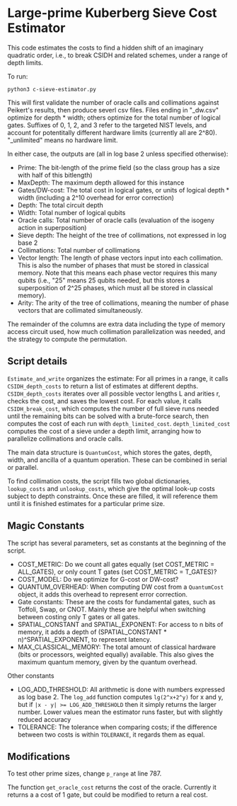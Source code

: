 # Large-prime Kuberberg Sieve Cost Estimator #

This code estimates the costs to find a hidden shift of an imaginary quadratic order, i.e., to break CSIDH and related schemes, under a range of depth limits. 

To run:

`python3 c-sieve-estimator.py`

This will first validate the number of oracle calls and collimations against Peikert's results, then produce severl csv files. Files ending in "\_dw.csv" optimize for depth * width; others optimize for the total number of logical gates. Suffixes of 0, 1, 2, and 3 refer to the targeted NIST levels, and account for potentitally different hardware limits (currently all are 2^80). "\_unlimited" means no hardware limit.

In either case, the outputs are (all in log base 2 unless specified otherwise):

- Prime: The bit-length of the prime field (so the class group has a size with half of this bitlength)
- MaxDepth: The maximum depth allowed for this instance
- Gates/DW-cost: The total cost in logical gates, or units of logical depth * width (including a 2^10 overhead for error correction)
- Depth: The total circuit depth
- Width: Total number of logical qubits
- Oracle calls: Total number of oracle calls (evaluation of the isogeny action in superposition) 
- Sieve depth: The height of the tree of collimations, not expressed in log base 2
- Collimations: Total number of collimations
- Vector length: The length of phase vectors input into each collimation. This is also the number of phases that must be stored in classical memory. Note that this means each phase vector requires this many qubits (i.e., "25" means 25 qubits needed, but this stores a superposition of 2^25 phases, which must all be stored in classical memory).
- Arity: The arity of the tree of collimations, meaning the number of phase vectors that are collimated simultaneously.

The remainder of the columns are extra data including the type of memory access circuit used, how much collimation parallelization was needed, and the strategy to compute the permutation.

## Script details ## 
`Estimate_and_write` organizes the estimate: For all primes in a range, it calls `CSIDH_depth_costs` to return a list of estimates at different depths. `CSIDH_depth_costs` iterates over all possible vector lengths L and arities r, checks the cost, and saves the lowest cost. For each value, it calls `CSIDH_break_cost`, which computes the number of full sieve runs needed until the remaining bits can be solved with a brute-force search, then computes the cost of each run with `depth_limited_cost`. `depth_limited_cost` computes the cost of a sieve under a depth limit, arranging how to parallelize collimations and oracle calls.

The main data structure is `QuantumCost`, which stores the gates, depth, width, and ancilla of a quantum operation. These can be combined in serial or parallel. 

To find collimation costs, the script fills two global dictionaries, `lookup_costs` and `unlookup_costs`, which give the optimal look-up costs subject to depth constraints. Once these are filled, it will reference them until it is finished estimates for a particular prime size.

## Magic Constants ##

The script has several parameters, set as constants at the beginning of the script. 

- COST_METRIC: Do we count all gates equally (set COST_METRIC = ALL_GATES), or only count T gates (set COST_METRIC = T_GATES)?
- COST_MODEL: Do we optimize for G-cost or DW-cost?
- QUANTUM_OVERHEAD: When computing DW cost from a `QuantumCost` object, it adds this overhead to represent error correction.
- Gate constants: These are the costs for fundamental gates, such as Toffoli, Swap, or CNOT. Mainly these are helpful when switching between costing only T gates or all gates.
- SPATIAL_CONSTANT and SPATIAL_EXPONENT: For access to n bits of memory, it adds a depth of (SPATIAL_CONSTANT * n)^SPATIAL_EXPONENT, to represent latency.
- MAX_CLASSICAL_MEMORY: The total amount of classical hardware (bits or processors, weighted equally) available. This also gives the maximum quantum memory, given by the quantum overhead.

Other constants
- LOG_ADD_THRESHOLD: All arithmetic is done with numbers expressed as log base 2. The `log_add` function computes `lg(2^x+2^y)` for x and y, but if `|x - y| >= LOG_ADD_THRESHOLD` then it simply returns the larger number. Lower values mean the estimator runs faster, but with slightly reduced accuracy
- TOLERANCE: The tolerance when comparing costs; if the difference between two costs is within `TOLERANCE`, it regards them as equal.

## Modifications ## 
To test other prime sizes, change `p_range` at line 787. 

The function `get_oracle_cost` returns the cost of the oracle. Currently it returns a a cost of 1 gate, but could be modified to return a real cost.